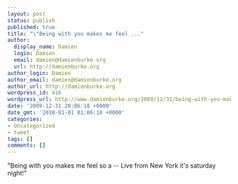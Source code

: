 ```yaml
---
layout: post
status: publish
published: true
title: "\"Being with you makes me feel ..."
author:
  display_name: Damien
  login: Damien
  email: damien@damienburke.org
  url: http://damienburke.org
author_login: Damien
author_email: damien@damienburke.org
author_url: http://damienburke.org
wordpress_id: 416
wordpress_url: http://www.damienburke.org/2009/12/31/being-with-you-makes-me-feel/
date: '2009-12-31 20:06:18 +0000'
date_gmt: '2010-01-01 01:06:18 +0000'
categories:
- Uncategorized
- tweet
tags: []
comments: []
---
```

<p>"Being with you makes me feel so a -- Live from New York it's saturday night!"</p>
